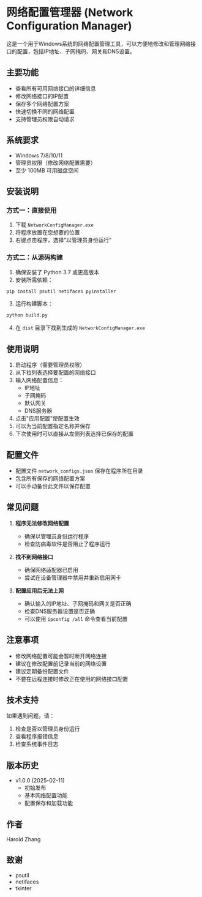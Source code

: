 # 网络配置管理器 (Network Configuration Manager)

这是一个用于Windows系统的网络配置管理工具，可以方便地修改和管理网络接口的配置，包括IP地址、子网掩码、网关和DNS设置。

## 主要功能

- 查看所有可用网络接口的详细信息
- 修改网络接口的IP配置
- 保存多个网络配置方案
- 快速切换不同的网络配置
- 支持管理员权限自动请求

## 系统要求

- Windows 7/8/10/11
- 管理员权限（修改网络配置需要）
- 至少 100MB 可用磁盘空间

## 安装说明

### 方式一：直接使用

1. 下载 `NetworkConfigManager.exe`
2. 将程序放置在您想要的位置
3. 右键点击程序，选择"以管理员身份运行"

### 方式二：从源码构建

1. 确保安装了 Python 3.7 或更高版本
2. 安装所需依赖：
```bash
pip install psutil netifaces pyinstaller
```
3. 运行构建脚本：
```bash
python build.py
```
4. 在 `dist` 目录下找到生成的 `NetworkConfigManager.exe`

## 使用说明

1. 启动程序（需要管理员权限）
2. 从下拉列表选择要配置的网络接口
3. 输入网络配置信息：
   - IP地址
   - 子网掩码
   - 默认网关
   - DNS服务器
4. 点击"应用配置"使配置生效
5. 可以为当前配置指定名称并保存
6. 下次使用时可以直接从左侧列表选择已保存的配置

## 配置文件

- 配置文件 `network_configs.json` 保存在程序所在目录
- 包含所有保存的网络配置方案
- 可以手动备份此文件以保存配置

## 常见问题

1. **程序无法修改网络配置**
   - 确保以管理员身份运行程序
   - 检查防病毒软件是否阻止了程序运行

2. **找不到网络接口**
   - 确保网络适配器已启用
   - 尝试在设备管理器中禁用并重新启用网卡

3. **配置应用后无法上网**
   - 确认输入的IP地址、子网掩码和网关是否正确
   - 检查DNS服务器设置是否正确
   - 可以使用 `ipconfig /all` 命令查看当前配置

## 注意事项

- 修改网络配置可能会暂时断开网络连接
- 建议在修改配置前记录当前的网络设置
- 建议定期备份配置文件
- 不要在远程连接时修改正在使用的网络接口配置

## 技术支持

如果遇到问题，请：
1. 检查是否以管理员身份运行
2. 查看程序报错信息
3. 检查系统事件日志


## 版本历史

- v1.0.0 (2025-02-11)
  - 初始发布
  - 基本网络配置功能
  - 配置保存和加载功能

## 作者

Harold Zhang

## 致谢

- psutil
- netifaces
- tkinter
